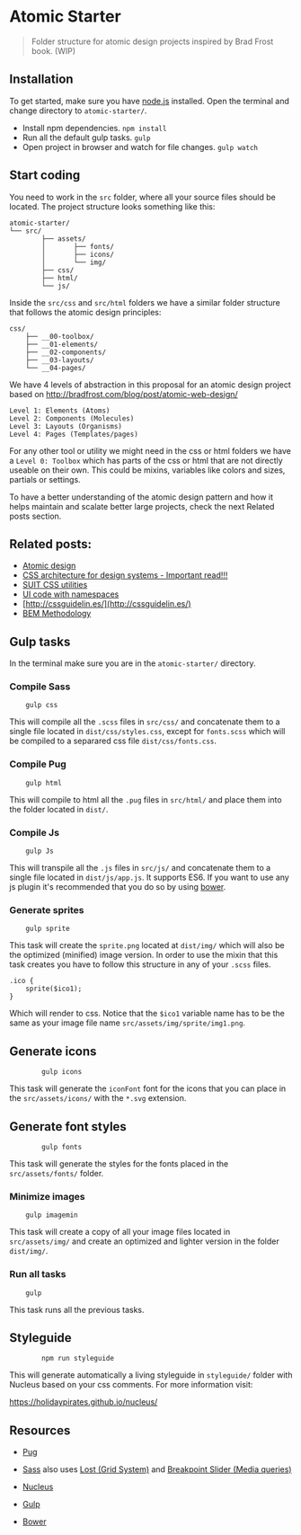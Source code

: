 # Atomic Starter

> Folder structure for atomic design projects inspired by Brad Frost book. (WIP)

## Installation

To get started, make sure you have [node.js](http://nodejs.org/) installed.
Open the terminal and change directory to `atomic-starter/`.

* Install npm dependencies.
		```
		npm install
		```
* Run all the default gulp tasks.
		```
		gulp
		```
* Open project in browser and watch for file changes.
		```
		gulp watch
		```

## Start coding

You need to work in the `src` folder, where all your source files should be located. The project structure looks something like this:

```
atomic-starter/
└── src/
		├── assets/
		│		├── fonts/
		│		├── icons/
		│		└── img/
		├── css/
		├── html/
		└── js/
```
Inside the `src/css` and `src/html` folders we have a similar folder structure that follows the atomic design principles:
```
css/
	├── __00-toolbox/
	├── __01-elements/
	├── __02-components/
	├── __03-layouts/
	└── __04-pages/

```

We have 4 levels of abstraction in this proposal for an atomic design project based on http://bradfrost.com/blog/post/atomic-web-design/
```
Level 1: Elements (Atoms)
Level 2: Components (Molecules)
Level 3: Layouts (Organisms)
Level 4: Pages (Templates/pages)
```
For any other tool or utility we might need in the css or html folders we have a `Level 0: Toolbox` which has parts of the css or html that are not directly useable on their own. This could be mixins, variables like colors and sizes, partials or settings.

To have a better understanding of the atomic design pattern and how it helps maintain and scalate better large projects, check the next Related posts section.

## Related posts:
* [Atomic design](http://bradfrost.com/blog/post/atomic-web-design/)
* [CSS architecture for design systems - Important read!!!](http://bradfrost.com/blog/post/css-architecture-for-design-systems/)
* [SUIT CSS utilities](https://github.com/suitcss/utils)
* [UI code with namespaces](http://csswizardry.com/2015/03/more-transparent-ui-code-with-namespaces/)
* [http://cssguidelin.es/](http://cssguidelin.es/)
* [BEM Methodology](https://en.bem.info/methodology/)



## Gulp tasks
In the terminal make sure you are in the `atomic-starter/` directory.


### Compile Sass
```
	gulp css
```
This will compile all the `.scss` files in `src/css/` and concatenate them to a single file located in `dist/css/styles.css`, except for `fonts.scss` which will be compiled to a separared css file `dist/css/fonts.css`.

### Compile Pug
```
	gulp html
```
This will compile to html all the `.pug` files in `src/html/` and place them into the folder located in `dist/`.

### Compile Js
```
	gulp Js
```
This will transpile all the `.js` files in `src/js/` and concatenate them to a single file located in `dist/js/app.js`. It supports ES6. If you want to use any js plugin it's recommended that you do so by using [bower](http://bower.io).

### Generate sprites

```
	gulp sprite
```
This task will create the `sprite.png` located at `dist/img/` which will also be the optimized (minified) image version.
In order to use the mixin that this task creates you have to follow this structure in any of your `.scss` files.
```
.ico {
	sprite($ico1);
}
```
Which will render to css. Notice that the `$ico1` variable name has to be the same as your image file name `src/assets/img/sprite/img1.png`.

## Generate icons

```
		gulp icons
```
This task will generate the `iconFont` font for the icons that you can place in the `src/assets/icons/` with the `*.svg` extension.

## Generate font styles
```
		gulp fonts
```
This task will generate the styles for the fonts placed in the `src/assets/fonts/` folder.

### Minimize images
```
	gulp imagemin
```
This task will create a copy of all your image files located in `src/assets/img/` and create an optimized and lighter version in the folder `dist/img/`.



### Run all tasks
```
	gulp
```
This task runs all the previous tasks.


## Styleguide

```
		npm run styleguide
```

This will generate automatically a living styleguide in `styleguide/` folder with Nucleus based on your css comments. For more information visit: 

https://holidaypirates.github.io/nucleus/

## Resources
* [Pug](http://pugjs.org/)
* [Sass](http://sass-lang.com/) also uses [Lost (Grid System)](https://github.com/peterramsing/lost) and [Breakpoint Slider (Media queries)](https://github.com/lolmaus/breakpoint-slicer)
* [Nucleus](https://holidaypirates.github.io/nucleus/)

* [Gulp](http://gulpjs.com/)
* [Bower](http://bower.io)

